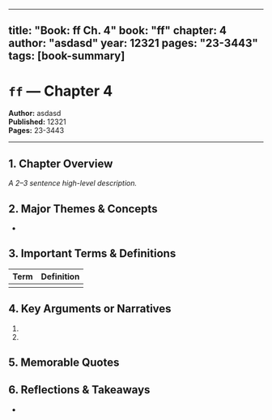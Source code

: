 
---
title: "Book: ff Ch. 4"
book: "ff"
chapter: 4
author: "asdasd"
year: 12321
pages: "23-3443"
tags: [book-summary]
---

# `ff` — Chapter 4

**Author:** asdasd  
**Published:** 12321  
**Pages:** 23-3443  

---

## 1. Chapter Overview
_A 2–3 sentence high-level description._

## 2. Major Themes & Concepts
- 

## 3. Important Terms & Definitions
| Term        | Definition                               |
|-------------|------------------------------------------|
|             |                                          |

## 4. Key Arguments or Narratives
1.  
2.  

## 5. Memorable Quotes
>  

## 6. Reflections & Takeaways
- 
